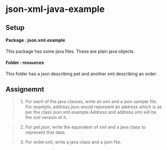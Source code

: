 # json-xml-java-example


## Setup

#### Package :  json.xml.example 
This package has some java files. These are plain java objects.

#### Folder :  resources 
This folder has a json describing pet and another xml describing an order.


## Assignemnt

> 1. For each of the java classes, write an xml and a json sample file. For example, address.json would represent an address which is as per the class json.xml.example.Address and address.xml will be the xml version of it.

> 2. For pet.json, write the equivalent of xml and a java class to represent that data.

> 3. For order.xml, write a java class and a json file.


